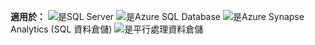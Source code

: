 <Token>**適用於：** ![是](media/yes-icon.png)SQL Server ![是](media/yes-icon.png)Azure SQL Database ![是](media/yes-icon.png)Azure Synapse Analytics (SQL 資料倉儲) ![是](media/yes-icon.png)平行處理資料倉儲 </Token>

